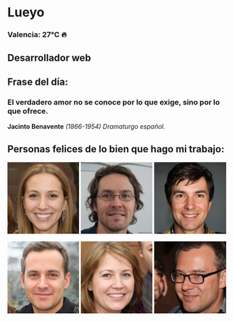 # Lueyo
### Valencia:  27°C 🔥
## Desarrollador web
## Frase del día:
<!-- START QUOTE -->
### El verdadero amor no se conoce por lo que exige, sino por lo que ofrece.
**Jacinto Benavente** *(1866-1954) Dramaturgo español.*
<!-- END QUOTE -->






## Personas felices de lo bien que hago mi trabajo:

<p float="left">
  <img src="src/image_0.png" width="32%" />
  <img src="src/image_1.png" width="32%" /> 
  <img src="src/image_2.png" width="32%" />
</p>
<p float="left">
  <img src="src/image_3.png" width="32%" />
  <img src="src/image_4.png" width="32%" /> 
  <img src="src/image_5.png" width="32%" />
</p>
